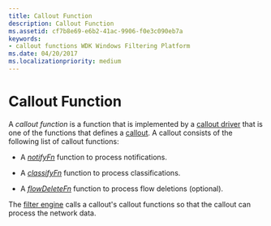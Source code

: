 ```yaml
---
title: Callout Function
description: Callout Function
ms.assetid: cf7b8e69-e6b2-41ac-9906-f0e3c090eb7a
keywords:
- callout functions WDK Windows Filtering Platform
ms.date: 04/20/2017
ms.localizationpriority: medium
---
```


# Callout Function


A *callout function* is a function that is implemented by a [callout driver](callout-driver.md) that is one of the functions that defines a [callout](callout.md). A callout consists of the following list of callout functions:

-   A [*notifyFn*](/windows-hardware/drivers/ddi/fwpsk/nc-fwpsk-fwps_callout_notify_fn0) function to process notifications.

-   A [*classifyFn*](/windows-hardware/drivers/ddi/fwpsk/nc-fwpsk-fwps_callout_classify_fn0) function to process classifications.

-   A [*flowDeleteFn*](/windows-hardware/drivers/ddi/fwpsk/nc-fwpsk-fwps_callout_flow_delete_notify_fn0) function to process flow deletions (optional).

The [filter engine](filter-engine.md) calls a callout's callout functions so that the callout can process the network data.

 

